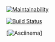 [![Maintainability](https://api.codeclimate.com/v1/badges/e4d9699fa7e57a9dde4c/maintainability)](https://codeclimate.com/github/vitaclear/backend-project-lvl3/maintainability)

[![Build Status](https://travis-ci.org/vitaclear/backend-project-lvl3.svg?branch=master)](https://travis-ci.org/vitaclear/backend-project-lvl3)

[![Asciinema](https://asciinema.org/a/e8VquKBQaArlbpeVBeVKrV9zU)]